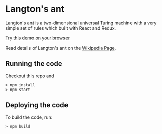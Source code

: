 # Langton's ant

Langton's ant is a two-dimensional universal Turing machine with a very simple set of rules which built with React and Redux.

[Try this demo on your browser](https://nzbin.github.io/langton-ant-redux/)

Read details of Langton's ant on the [Wikipedia Page](https://en.wikipedia.org/wiki/Langton's_ant).

## Running the code

Checkout this repo and

```
> npm install
> npm start
```

## Deploying the code

To build the code, run:

```
> npm build
```